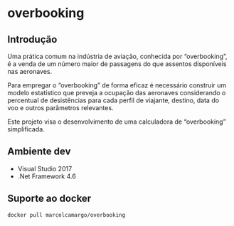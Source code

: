 # overbooking

## Introdução
Uma prática comum na indústria de aviação, conhecida por “overbooking”, é a venda de um
número maior de passagens do que assentos disponíveis nas aeronaves.

Para empregar o “overbooking” de forma eficaz é necessário construir um modelo estatístico
que preveja a ocupação das aeronaves considerando o percentual de desistências para cada
perfil de viajante, destino, data do voo e outros parâmetros relevantes.

Este projeto visa o desenvolvimento de uma calculadora de “overbooking” simplificada. 

## Ambiente dev
- Visual Studio 2017
- .Net Framework 4.6

## Suporte ao docker
`docker pull marcelcamargo/overbooking`
